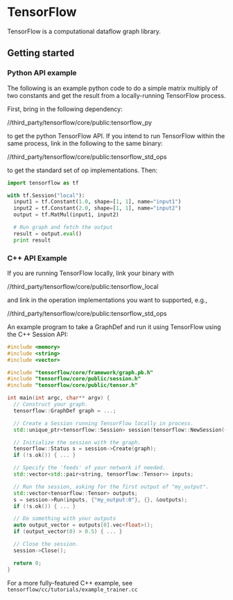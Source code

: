 # TensorFlow

TensorFlow is a computational dataflow graph library.

## Getting started


### Python API example
The following is an example python code to do a simple matrix multiply
of two constants and get the result from a locally-running TensorFlow
process.

First, bring in the following dependency:

//third_party/tensorflow/core/public:tensorflow_py

to get the python TensorFlow API. If you intend to run TensorFlow within
the same process, link in the following to the same binary:

//third_party/tensorflow/core/public:tensorflow_std_ops

to get the standard set of op implementations.  Then:

```python
import tensorflow as tf

with tf.Session("local"):
  input1 = tf.Constant(1.0, shape=[1, 1], name="input1")
  input2 = tf.Constant(2.0, shape=[1, 1], name="input2")
  output = tf.MatMul(input1, input2)

  # Run graph and fetch the output
  result = output.eval()
  print result
```

### C++ API Example

If you are running TensorFlow locally, link your binary with

//third_party/tensorflow/core/public:tensorflow_local

and link in the operation implementations you want to supported, e.g.,

//third_party/tensorflow/core/public:tensorflow_std_ops

An example program to take a GraphDef and run it using TensorFlow
using the C++ Session API:

```c++
#include <memory>
#include <string>
#include <vector>

#include "tensorflow/core/framework/graph.pb.h"
#include "tensorflow/core/public/session.h"
#include "tensorflow/core/public/tensor.h"

int main(int argc, char** argv) {
  // Construct your graph.
  tensorflow::GraphDef graph = ...;

  // Create a Session running TensorFlow locally in process.
  std::unique_ptr<tensorflow::Session> session(tensorflow::NewSession({}));

  // Initialize the session with the graph.
  tensorflow::Status s = session->Create(graph);
  if (!s.ok()) { ... }

  // Specify the 'feeds' of your network if needed.
  std::vector<std::pair<string, tensorflow::Tensor>> inputs;

  // Run the session, asking for the first output of "my_output".
  std::vector<tensorflow::Tensor> outputs;
  s = session->Run(inputs, {"my_output:0"}, {}, &outputs);
  if (!s.ok()) { ... }

  // Do something with your outputs
  auto output_vector = outputs[0].vec<float>();
  if (output_vector(0) > 0.5) { ... }

  // Close the session.
  session->Close();

  return 0;
}
```

For a more fully-featured C++ example, see
`tensorflow/cc/tutorials/example_trainer.cc`

